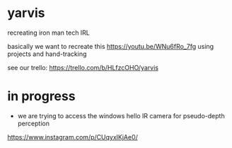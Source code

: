 # yarvis
 recreating iron man tech IRL

basically we want to recreate this https://youtu.be/WNu6fRo_7fg using projects and hand-tracking

see our trello: https://trello.com/b/HLfzcOHO/yarvis

# in progress
- we are trying to access the windows hello IR camera for pseudo-depth perception 

https://www.instagram.com/p/CUqyxIKjAe0/
